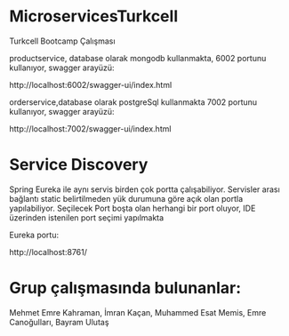 # MicroservicesTurkcell
Turkcell Bootcamp Çalışması

productservice, database olarak mongodb kullanmakta, 6002 portunu kullanıyor, swagger arayüzü:

http://localhost:6002/swagger-ui/index.html

orderservice,database olarak postgreSql kullanmakta 7002 portunu kullanıyor, swagger arayüzü:

http://localhost:7002/swagger-ui/index.html

# Service Discovery
Spring Eureka ile aynı servis birden çok portta çalışabiliyor.
Servisler arası bağlantı static belirtilmeden yük durumuna göre açık olan 
portla yapılabiliyor. Seçilecek Port boşta olan herhangi bir port oluyor,
IDE üzerinden istenilen port seçimi yapılmakta

Eureka portu:

http://localhost:8761/





# Grup çalışmasında bulunanlar:
Mehmet Emre Kahraman, İmran Kaçan, Muhammed Esat Memis, Emre Canoğulları, Bayram Ulutaş
